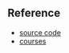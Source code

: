 ## Reference
- [source code](https://github.com/tyrchen/geektime-rust)
- [courses](https://time.geekbang.org/column/article/413634)